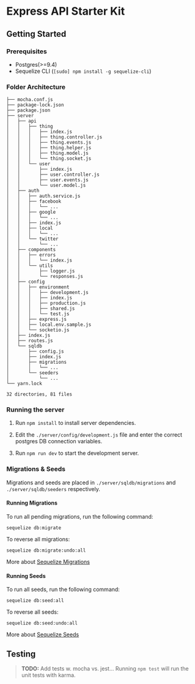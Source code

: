 
# Express API Starter Kit

## Getting Started

### Prerequisites

- Postgres(>=9.4)
- Sequelize CLI (`[sudo] npm install -g sequelize-cli`)


### Folder Architecture

```
├── mocha.conf.js
├── package-lock.json
├── package.json
├── server
│   ├── api
│   │   ├── thing
│   │   │   ├── index.js
│   │   │   ├── thing.controller.js
│   │   │   ├── thing.events.js
│   │   │   ├── thing.helper.js
│   │   │   ├── thing.model.js
│   │   │   └── thing.socket.js
│   │   └── user
│   │       ├── index.js
│   │       ├── user.controller.js
│   │       ├── user.events.js
│   │       └── user.model.js
│   ├── auth
│   │   ├── auth.service.js
│   │   ├── facebook
│   │   │   └── ...
│   │   ├── google
│   │   │   └── ...
│   │   ├── index.js
│   │   ├── local
│   │   │   └── ...
│   │   └── twitter
│   │       └── ...
│   ├── components
│   │   ├── errors
│   │   │   └── index.js
│   │   └── utils
│   │       ├── logger.js
│   │       └── responses.js
│   ├── config
│   │   ├── environment
│   │   │   ├── development.js
│   │   │   ├── index.js
│   │   │   ├── production.js
│   │   │   ├── shared.js
│   │   │   └── test.js
│   │   ├── express.js
│   │   ├── local.env.sample.js
│   │   └── socketio.js
│   ├── index.js
│   ├── routes.js
│   └── sqldb
│       ├── config.js
│       ├── index.js
│       ├── migrations
│       │   └── ...
│       └── seeders
│           └── ...
└── yarn.lock

32 directories, 81 files
```


### Running the server

1. Run `npm install` to install server dependencies.

2. Edit the `./server/config/development.js` file and enter the correct postgres DB connection variables.

3. Run `npm run dev` to start the development server.


### Migrations & Seeds

Migrations and seeds are placed in `./server/sqldb/migrations` and `./server/sqldb/seeders` respectively.

#### Running Migrations

To run all pending migrations, run the following command:

```
sequelize db:migrate
```

To reverse all migrations: 

````
sequelize db:migrate:undo:all
````

More about [Sequelize Migrations](http://docs.sequelizejs.com/manual/tutorial/migrations.html)


#### Running Seeds

To run all seeds, run the following command:

```
sequelize db:seed:all
```

To reverse all seeds: 

````
sequelize db:seed:undo:all
````

More about [Sequelize Seeds](http://docs.sequelizejs.com/manual/tutorial/migrations.html#running-seeds)


## Testing

> __TODO:__ Add tests w. mocha vs. jest... 
Running `npm test` will run the unit tests with karma.
